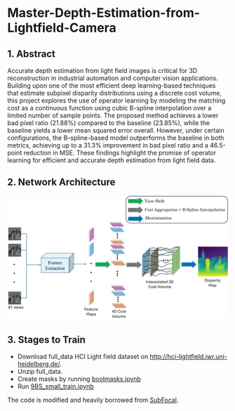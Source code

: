 # Master-Depth-Estimation-from-Lightfield-Camera

## 1. Abstract
Accurate depth estimation from light field images is critical for 3D reconstruction in industrial automation
and computer vision applications. Building upon one of the most efficient deep learning-based techniques
that estimate subpixel disparity distributions using a discrete cost volume, this project explores the use
of operator learning by modeling the matching cost as a continuous function using cubic B-spline
interpolation over a limited number of sample points. The proposed method achieves a lower bad pixel
ratio (21.88%) compared to the baseline (23.85%), while the baseline yields a lower mean squared error
overall. However, under certain configurations, the B-spline-based model outperforms the baseline in
both metrics, achieving up to a 31.3% improvement in bad pixel ratio and a 46.5-point reduction in MSE.
These findings highlight the promise of operator learning for efficient and accurate depth estimation from
light field data.

## 2. Network Architecture 
<p align="center">
  <img src="architecture.pdf" alt="Network Architecture" width="800">
</p>

## 3. Stages to Train
- Download full_data HCI Light field dataset on http://hci-lightfield.iwr.uni-heidelberg.de/.
- Unzip full_data.
- Create masks by running [boolmasks.ipynb](boolmasks.ipynb)
- Run [9BS_small_train.ipynb](9BS_small_train.ipynb)

The code is modified and heavily borrowed from [SubFocal](https://github.com/chaowentao/SubFocal?tab=readme-ov-file).
